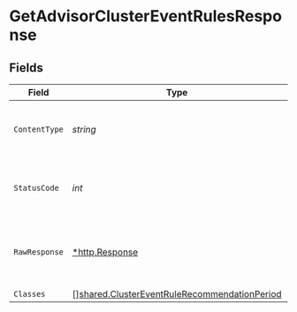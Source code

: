 # GetAdvisorClusterEventRulesResponse


## Fields

| Field                                                                                                               | Type                                                                                                                | Required                                                                                                            | Description                                                                                                         |
| ------------------------------------------------------------------------------------------------------------------- | ------------------------------------------------------------------------------------------------------------------- | ------------------------------------------------------------------------------------------------------------------- | ------------------------------------------------------------------------------------------------------------------- |
| `ContentType`                                                                                                       | *string*                                                                                                            | :heavy_check_mark:                                                                                                  | HTTP response content type for this operation                                                                       |
| `StatusCode`                                                                                                        | *int*                                                                                                               | :heavy_check_mark:                                                                                                  | HTTP response status code for this operation                                                                        |
| `RawResponse`                                                                                                       | [*http.Response](https://pkg.go.dev/net/http#Response)                                                              | :heavy_check_mark:                                                                                                  | Raw HTTP response; suitable for custom response parsing                                                             |
| `Classes`                                                                                                           | [][shared.ClusterEventRuleRecommendationPeriod](../../../pkg/models/shared/clustereventrulerecommendationperiod.md) | :heavy_minus_sign:                                                                                                  | OK                                                                                                                  |